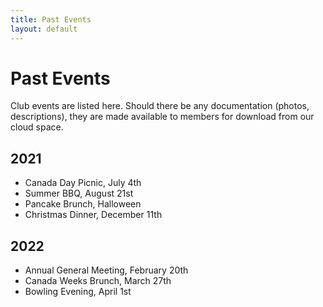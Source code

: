 ```yaml
---
title: Past Events
layout: default
---
```

# Past Events
Club events are listed here. Should there be any documentation (photos, descriptions), they are made available to members for download from our cloud space.

## 2021
- Canada Day Picnic, July 4th
- Summer BBQ, August 21st
- Pancake Brunch, Halloween
- Christmas Dinner, December 11th

## 2022
- Annual General Meeting, February 20th
- Canada Weeks Brunch, March 27th
- Bowling Evening, April 1st